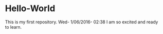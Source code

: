 # Hello-World
This is my first repository. Wed- 1/06/2016- 02:38
I am so excited and ready to learn.
